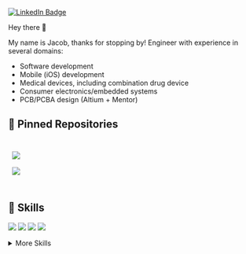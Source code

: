 
[![LinkedIn Badge](https://img.shields.io/badge/LinkedIn-Profile-informational?style=flat&logo=linkedin&logoColor=white&color=0D76A8)](www.linkedin.com/in/jacob-case)

Hey there 👋

My name is Jacob, thanks for stopping by! Engineer with experience in several domains:
- Software development
- Mobile (iOS) development
- Medical devices, including combination drug device
- Consumer electronics/embedded systems
- PCB/PCBA design (Altium + Mentor)


## 📌 Pinned Repositories

<br>

<a href="https://github.com/jcase34/Cappriccio-iOS-app">
  <img align="center" style="margin:0.5rem" src="https://github-readme-stats.vercel.app/api/pin/?username=jcase34&repo=Cappriccio-iOS-app&title_color=ffffff&text_color=c9cacc&icon_color=4AB197&bg_color=1A2B34" />
</a>

<br> 
<a href="https://github.com/jcase34/TrashMapper-iOS-Project">
  <img align="center" style="margin:0.5rem" src="https://github-readme-stats.vercel.app/api/pin/?username=jcase34&repo=TrashMapper-iOS-Project&title_color=ffffff&text_color=c9cacc&icon_color=4AB197&bg_color=1A2B34" />
</a>

<br>
<br>
 

## 💼 Skills

![](https://img.shields.io/badge/Code-Python-informational?style=flat&logo=python&logoColor=white&color=4AB197)
![](https://img.shields.io/badge/Code-Swift-informational?style=flat&logo=swift&logoColor=white&color=4AB197)
![](https://img.shields.io/badge/Code-C-informational?style=flat&logo=c&logoColor=white&color=4AB197)
![](https://img.shields.io/badge/Code-MySQL-informational?style=flat&logo=MySQL&logoColor=white&color=4AB197)

<details>
<summary>More Skills</summary>
<br>

![](https://img.shields.io/badge/Style-CSS-informational?style=flat&logo=css3&logoColor=white&color=4AB197)

<br>

![](https://img.shields.io/badge/Tools-Docker-informational?style=flat&logo=docker&logoColor=white&color=4AB197)
![](https://img.shields.io/badge/Tools-Postman-informational?style=flat&logo=Postman&logoColor=white&color=4AB197)
![](https://img.shields.io/badge/Tools-AfterEffects-informational?style=flat&logo=Adobe-Illustrator&logoColor=white&color=4AB197)
![](https://img.shields.io/badge/Tools-GitHub-informational?style=flat&logo=GitHub&logoColor=white&color=4AB197)
![](https://img.shields.io/badge/Tools-Jira-informational?style=flat&logo=Jira-Software&logoColor=white&color=4AB197)

</details>

<br>


